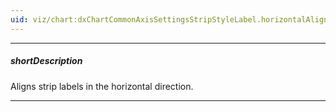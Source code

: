 ```yaml
---
uid: viz/chart:dxChartCommonAxisSettingsStripStyleLabel.horizontalAlignment
---
```

---
##### shortDescription
Aligns strip labels in the horizontal direction.

---
<!--
&lt;!-- Description goes here --&gt;

-->